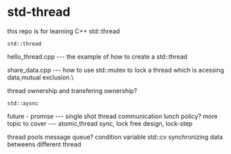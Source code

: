 # std-thread
this repo is for learning C++ std::thread
   
   ``std::thread ``

   
      
   hello_thread.cpp --- the example of how to create a std::thread

   share_data.cpp    --- how to use std::mutex to lock a thread which is acessing data,mutual exclusion.\

   thread ownership and transfering ownership?
   
    std::aysnc
   
   future - promise --- single shot thread communication 
    lunch policy?
   more topic to cover --- atomic,thread sync, lock free design, lock-step
    
   thread pools
    message queue?
   condition variable
   std::cv
   synchronizing data betweens different thread
